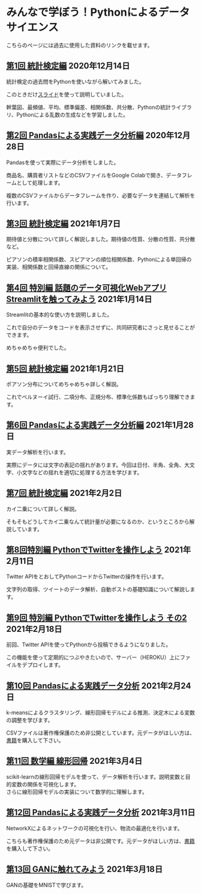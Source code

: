# みんなで学ぼう！Pythonによるデータサイエンス

こちらのページには過去に使用した資料のリンクを載せます。

## [第1回 統計検定編](https://drive.google.com/drive/folders/1en_J1AAd4v4O0fbYTXCL0jpsla3_iuID?usp=sharing) 2020年12月14日

統計検定の過去問をPythonを使いながら解いてみました。

このときだけ[スライド](https://slides.com/historoid/minpy_001)を使って説明していました。

幹葉図、最頻値、平均、標準偏差、相関係数、共分散、Pythonの統計ライブラリ、Pythonによる乱数の生成などを学習しました。

## [第2回 Pandasによる実践データ分析編](https://drive.google.com/drive/folders/1gqjQMIH8niBDROPrlzrCa6HT0NxQKtfd?usp=sharing) 2020年12月28日

Pandasを使って実際にデータ分析をしました。

商品名、購買者リストなどのCSVファイルをGoogle Colabで開き、データフレームとして処理します。

複数のCSVファイルからデータフレームを作り、必要なデータを連結して解析を行います。


## [第3回 統計検定編](https://drive.google.com/drive/folders/1osWMCQ_ZRUSDiw89HpT65PyZcUabU1fc?usp=sharing) 2021年1月7日

期待値と分散について詳しく解説しました。期待値の性質、分散の性質、共分散など。

ピアソンの積率相関係数、スピアマンの順位相関係数、Pythonによる単回帰の実装、相関係数と回帰直線の関係について。


## [第4回 特別編 話題のデータ可視化WebアプリStreamlitを触ってみよう](https://drive.google.com/drive/folders/1pnzAvycnDflserCY-7VawKGp4NiKaItF?usp=sharing) 2021年1月14日

Streamlitの基本的な使い方を説明しました。

これで自分のデータをコードを表示させずに、共同研究者にさっと見せることができます。

めちゃめちゃ便利でした。

## [第5回 統計検定編](https://drive.google.com/drive/folders/1vq4kNPk415tOsyold1vOpm2cIGNLezQP?usp=sharing) 2021年1月21日

ポアソン分布についてめちゃめちゃ詳しく解説。

これでベルヌーイ試行、二項分布、正規分布、標準化係数もばっちり理解できます。

## [第6回 Pandasによる実践データ分析編](https://drive.google.com/drive/folders/1sgmwNRAyv9FmTr1xH98IKnAbjYUrsX9C?usp=sharing) 2021年1月28日

実データ解析を行います。

実際にデータには文字の表記の揺れがあります。今回は日付、半角、全角、大文字、小文字などの揺れを適切に処理する方法を学びます。

## [第7回 統計検定編](https://drive.google.com/drive/folders/1SHAj0iNahO9ToQTUL_WH5Dn0mggXb3-K?usp=sharing) 2021年2月2日

カイ二乗について詳しく解説。

そもそもどうしてカイ二乗なんて統計量が必要になるのか、というところから解説しています。

## [第8回特別編 PythonでTwitterを操作しよう](https://drive.google.com/drive/folders/12cjKNO5Oqyerlx_q-JsBwcul7aX6L-Ox?usp=sharing) 2021年2月11日

Twitter APIをとおしてPythonコードからTwitterの操作を行います。

文字列の取得、ツイートのデータ解析、自動ポストの基礎知識について解説します。

## [第9回 特別編 PythonでTwitterを操作しよう その2](https://drive.google.com/drive/folders/1wu8pYXnAf1cmZpEzu9UctLaYSDPKmAe6?usp=sharing) 2021年2月18日

前回、Twitter APIを使ってPythonから投稿できるようになりました。

この機能を使って定期的につぶやきたいので、サーバー（HEROKU）上にファイルをデプロイします。

## [第10回 Pandasによる実践データ分析](https://drive.google.com/drive/folders/1JXr3isA0xetaa-b_hZonXCVXmCOdXTDu?usp=sharing) 2021年2月24日

k-meansによるクラスタリング、線形回帰モデルによる推測、決定木による変数の調整を学びます。  

CSVファイルは著作権保護のため非公開としています。元データがほしい方は、[書籍](https://amzn.to/30sPZ3V)を購入して下さい。

## [第11回 数学編 線形回帰](https://drive.google.com/drive/folders/15w2d0moSIg9a21f1jge9nhrezWnbw6AJ?usp=sharing) 2021年3月4日

scikit-learnの線形回帰モデルを使って、データ解析を行います。説明変数と目的変数の関係を可視化します。  
さらに線形回帰モデルの実装について数学的に理解します。

## [第12回 Pandasによる実践データ分析](https://drive.google.com/drive/folders/1vU08q_Csjk8sUukYdHseD68Jf_N7Yk6H?usp=sharing) 2021年3月11日

NetworkXによるネットワークの可視化を行い、物流の最適化を行います。

こちらも著作権保護のため元データは非公開です。元データがほしい方は、[書籍](https://amzn.to/30sPZ3V)を購入して下さい。

## [第13回 GANに触れてみよう](https://drive.google.com/drive/folders/1Lz1lUNtDZIvNBvrqapoVmr7MlN2fZAUB?usp=sharing) 2021年3月18日

GANの基礎をMNISTで学びます。

